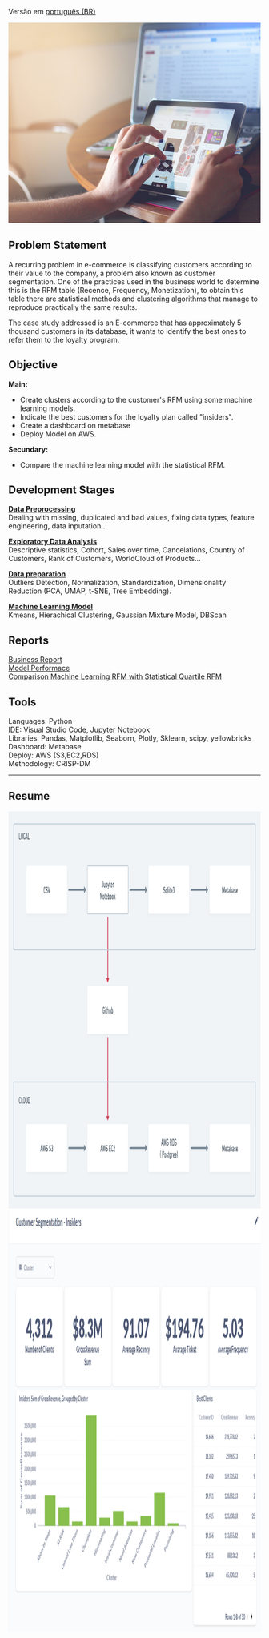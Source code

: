 Versão em  [português (BR)](https://github.com/alyssonvidal/E-Commerce-Clusterization/blob/main/references/README_PT.md)

<center><img src="/images/ecommerce2.jpg" alt="logo_ecommerce" width="800" height="400"/></center>

## Problem Statement
A recurring problem in e-commerce is classifying customers according to their value to the company, a problem also known as customer segmentation. One of the practices used in the business world to determine this is the RFM table (Recence, Frequency, Monetization), to obtain this table there are statistical methods and clustering algorithms that manage to reproduce practically the same results.

The case study addressed is an E-commerce that has approximately 5 thousand customers in its database, it wants to identify the best ones to refer them to the loyalty program.

## Objective
**Main:**
* Create clusters according to the customer's RFM using some machine learning models.
* Indicate the best customers for the loyalty plan called "insiders".
* Create a dashboard on metabase
* Deploy Model on AWS.

**Secundary:**

* Compare the machine learning model with the statistical RFM.


## Development Stages
[**Data Preprocessing**](https://github.com/alyssonvidal/E-Commerce-Clusterization/blob/main/notebooks/part01_preprocessing.ipynb)<br>
Dealing with missing, duplicated and bad values, fixing data types, feature engineering, data inputation...

[**Exploratory Data Analysis**](https://github.com/alyssonvidal/E-Commerce-Clusterization/blob/main/notebooks/part02_eda.ipynb)<br>
Descriptive statistics, Cohort, Sales over time, Cancelations, Country of Customers, Rank of Customers, WorldCloud of Products...

[**Data preparation**](https://github.com/alyssonvidal/E-Commerce-Clusterization/blob/main/notebooks/part03_data_preparation.ipynb)<br>
Outliers Detection, Normalization, Standardization, Dimensionality Reduction (PCA, UMAP, t-SNE, Tree Embedding). 

[**Machine Learning Model**](https://github.com/alyssonvidal/E-Commerce-Clusterization/blob/main/notebooks/part04_rfm_with_ml.ipynb)<br>
Kmeans, Hierachical Clustering, Gaussian Mixture Model, DBScan



## Reports

[Business Report](https://github.com/alyssonvidal/E-Commerce-Clusterization/blob/main/reports/business_overall_report.md)<br>
[Model Performace](https://github.com/alyssonvidal/E-Commerce-Clusterization/blob/main/reports/model_performace.MD)<br>
[Comparison Machine Learning RFM with Statistical Quartile RFM](https://github.com/alyssonvidal/E-Commerce-Clusterization/blob/main/reports/comparison.md)<br>


## Tools
Languages: Python<br>
IDE: Visual Studio Code, Jupyter Notebook<br>
Libraries: Pandas, Matplotlib, Seaborn, Plotly, Sklearn, scipy, yellowbricks<br>
Dashboard: Metabase<br>
Deploy: AWS (S3,EC2,RDS)<br>
Methodology: CRISP-DM<br>

*** 
## Resume


<center><img src="/images/schema.png" alt="asasd" width="1190" height="794"/></center>

<center><img src="/images/metabase.png" alt="asdgg" width="1287" height="842"/></center>

